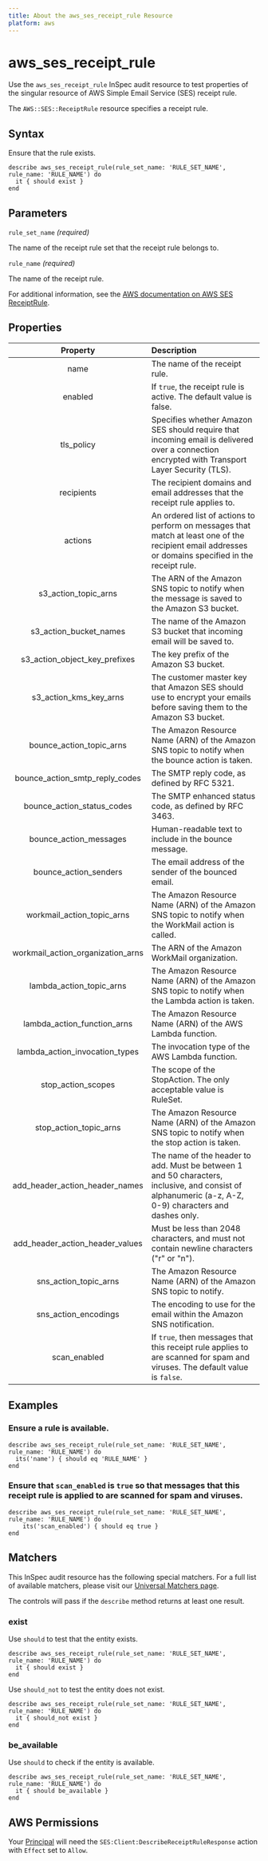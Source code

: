 ```yaml
---
title: About the aws_ses_receipt_rule Resource
platform: aws
---
```


# aws_ses_receipt_rule

Use the `aws_ses_receipt_rule` InSpec audit resource to test properties of the singular resource of AWS Simple Email Service (SES) receipt rule.

The `AWS::SES::ReceiptRule` resource specifies a receipt rule.

## Syntax

Ensure that the rule exists.

    describe aws_ses_receipt_rule(rule_set_name: 'RULE_SET_NAME', rule_name: 'RULE_NAME') do
      it { should exist }
    end

## Parameters

`rule_set_name` _(required)_

The name of the receipt rule set that the receipt rule belongs to.

`rule_name` _(required)_

The name of the receipt rule.

For additional information, see the [AWS documentation on AWS SES ReceiptRule](https://docs.aws.amazon.com/AWSCloudFormation/latest/UserGuide/aws-resource-ses-receiptrule.html).

## Properties

| Property | Description |
| :---: | :--- |
| name | The name of the receipt rule. |
| enabled | If `true`, the receipt rule is active. The default value is false. |
| tls_policy | Specifies whether Amazon SES should require that incoming email is delivered over a connection encrypted with Transport Layer Security (TLS). |
| recipients | The recipient domains and email addresses that the receipt rule applies to. |
| actions | An ordered list of actions to perform on messages that match at least one of the recipient email addresses or domains specified in the receipt rule. |
| s3_action_topic_arns | The ARN of the Amazon SNS topic to notify when the message is saved to the Amazon S3 bucket. |
| s3_action_bucket_names | The name of the Amazon S3 bucket that incoming email will be saved to. |
| s3_action_object_key_prefixes | The key prefix of the Amazon S3 bucket. |
| s3_action_kms_key_arns | The customer master key that Amazon SES should use to encrypt your emails before saving them to the Amazon S3 bucket. |
| bounce_action_topic_arns | The Amazon Resource Name (ARN) of the Amazon SNS topic to notify when the bounce action is taken. |
| bounce_action_smtp_reply_codes | The SMTP reply code, as defined by RFC 5321. |
| bounce_action_status_codes | The SMTP enhanced status code, as defined by RFC 3463. |
| bounce_action_messages | Human-readable text to include in the bounce message. |
| bounce_action_senders | The email address of the sender of the bounced email. |
| workmail_action_topic_arns | The Amazon Resource Name (ARN) of the Amazon SNS topic to notify when the WorkMail action is called. |
| workmail_action_organization_arns | The ARN of the Amazon WorkMail organization. |
| lambda_action_topic_arns | The Amazon Resource Name (ARN) of the Amazon SNS topic to notify when the Lambda action is taken. |
| lambda_action_function_arns | The Amazon Resource Name (ARN) of the AWS Lambda function. |
| lambda_action_invocation_types | The invocation type of the AWS Lambda function. |
| stop_action_scopes | The scope of the StopAction. The only acceptable value is RuleSet. |
| stop_action_topic_arns | The Amazon Resource Name (ARN) of the Amazon SNS topic to notify when the stop action is taken. |
| add_header_action_header_names | The name of the header to add. Must be between 1 and 50 characters, inclusive, and consist of alphanumeric (a-z, A-Z, 0-9) characters and dashes only. |
| add_header_action_header_values | Must be less than 2048 characters, and must not contain newline characters ("r" or "n"). |
| sns_action_topic_arns | The Amazon Resource Name (ARN) of the Amazon SNS topic to notify. |
| sns_action_encodings | The encoding to use for the email within the Amazon SNS notification. |
| scan_enabled | If `true`, then messages that this receipt rule applies to are scanned for spam and viruses. The default value is `false`. |

## Examples

### Ensure a rule is available.

    describe aws_ses_receipt_rule(rule_set_name: 'RULE_SET_NAME', rule_name: 'RULE_NAME') do
      its('name') { should eq 'RULE_NAME' }
    end

### Ensure that `scan_enabled` is `true` so that messages that this receipt rule is applied to are scanned for spam and viruses.

    describe aws_ses_receipt_rule(rule_set_name: 'RULE_SET_NAME', rule_name: 'RULE_NAME') do
        its('scan_enabled') { should eq true }
    end

## Matchers

This InSpec audit resource has the following special matchers. For a full list of available matchers, please visit our [Universal Matchers page](https://www.inspec.io/docs/reference/matchers/).

The controls will pass if the `describe` method returns at least one result.

### exist

Use `should` to test that the entity exists.

    describe aws_ses_receipt_rule(rule_set_name: 'RULE_SET_NAME', rule_name: 'RULE_NAME') do
      it { should exist }
    end

Use `should_not` to test the entity does not exist.

    describe aws_ses_receipt_rule(rule_set_name: 'RULE_SET_NAME', rule_name: 'RULE_NAME') do
      it { should_not exist }
    end

### be_available

Use `should` to check if the entity is available.

    describe aws_ses_receipt_rule(rule_set_name: 'RULE_SET_NAME', rule_name: 'RULE_NAME') do
      it { should be_available }
    end

## AWS Permissions

Your [Principal](https://docs.aws.amazon.com/IAM/latest/UserGuide/intro-structure.html#intro-structure-principal) will need the `SES:Client:DescribeReceiptRuleResponse` action with `Effect` set to `Allow`.
